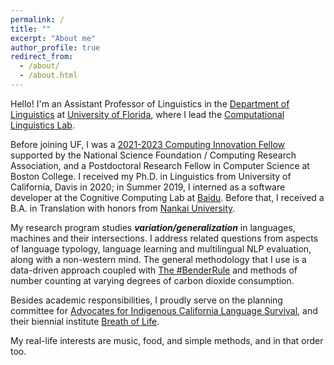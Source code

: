 ```yaml
---
permalink: /
title: ""
excerpt: "About me"
author_profile: true
redirect_from: 
  - /about/
  - /about.html
---
```



Hello! I'm an Assistant Professor of Linguistics in the [Department of Linguistics](https://lin.ufl.edu/) at [University of Florida](https://ufl.edu/), where I lead the [Computational Linguistics Lab](https://ufcompling.github.io). 

Before joining UF, I was a [2021-2023 Computing Innovation Fellow](https://cccblog.org/2021/07/22/announcing-the-2021-computing-innovation-fellows/) supported by the National Science Foundation / Computing Research Association, and a Postdoctoral Research Fellow in Computer Science at Boston College. I received my Ph.D. in Linguistics from University of California, Davis in 2020; in Summer 2019, I interned as a software developer at the Cognitive Computing Lab at [Baidu](http://research.baidu.com/Index). Before that, I received a B.A. in Translation with honors from [Nankai University](https://en.wikipedia.org/wiki/Nankai_University).

My research program studies ***variation/generalization*** in languages, machines and their intersections. I address related questions from aspects of language typology, language learning and multilingual NLP evaluation, along with a non-western mind. The general methodology that I use is a data-driven approach coupled with [The #BenderRule](https://thegradient.pub/the-benderrule-on-naming-the-languages-we-study-and-why-it-matters/) and methods of number counting at varying degrees of carbon dioxide consumption. 

Besides academic responsibilities, I proudly serve on the planning committee for [Advocates for Indigenous California Language Survival](https://aicls.org), and their biennial institute [Breath of Life](https://aicls.org/breath-of-life-institute/). 

My real-life interests are music, food, and simple methods, and in that order too.


